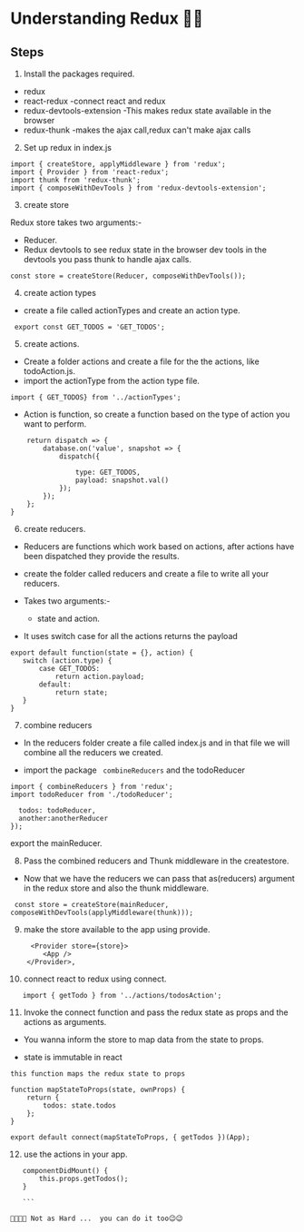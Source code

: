 # Understanding Redux 🚀🚀

## Steps 
1. Install  the packages required.
 * redux
 * react-redux -connect react and redux
 * redux-devtools-extension -This makes redux state available in the browser
 * redux-thunk -makes the ajax call,redux can't make ajax calls

2. Set up redux in index.js
```
import { createStore, applyMiddleware } from 'redux';
import { Provider } from 'react-redux';
import thunk from 'redux-thunk';
import { composeWithDevTools } from 'redux-devtools-extension';

```

3. create  store

Redux store takes two arguments:-
- Reducer.
- Redux devtools to see redux state in the browser dev tools in the devtools you pass thunk to handle ajax calls.

``` const store = createStore(Reducer, composeWithDevTools()); ```

4. create action types
- create a file called actionTypes and create an action type.

``` export const GET_TODOS = 'GET_TODOS';```

5. create actions.

* Create a folder actions and create a file  for the  the actions, like todoAction.js.
* import the actionType from the action type file.

```
import { GET_TODOS} from '../actionTypes';
 ```
* Action is function, so create a function based on the  type of action you  want to perform.

```export function getTodos() {
    return dispatch => {
        database.on('value', snapshot => {
            dispatch({
                
                type: GET_TODOS,
                payload: snapshot.val()
            });
        });
    };
}

```

6. create reducers.

 * Reducers are functions which  work based on  actions, after actions have been dispatched  they provide the results.

* create the folder called reducers and create a file to write all your reducers.

* Takes two arguments:- 

    * state and  action.

* It uses switch case for all the actions returns the payload

 ``` 
export default function(state = {}, action) {
    switch (action.type) {
        case GET_TODOS:
            return action.payload;
        default:
            return state;
    }
} 
```

7. combine reducers

* In the reducers folder create a file called index.js and in that file we will combine all the reducers we created.

* import the package ``` combineReducers```   and the todoReducer
```
import { combineReducers } from 'redux';
import todoReducer from './todoReducer';
  ```

  ``` const mainReducer = combineReducers({
    todos: todoReducer,
    another:anotherReducer
});
```
export the mainReducer.

8. Pass the combined reducers  and  Thunk middleware  in the createstore.

* Now that we have the reducers we can pass that as(reducers) argument in the redux store and also the thunk middleware.

``` const store = createStore(mainReducer, composeWithDevTools(applyMiddleware(thunk)));```

9. make the store available to the app using provide.
```
     <Provider store={store}>
        <App />
    </Provider>,
```
10. connect react to redux using connect. 

   ```import { connect } from 'react-redux';
      import { getTodo } from '../actions/todosAction';

 ```

11. Invoke the connect function and pass the redux state as props and the actions as arguments.

*  You wanna inform the store to map data from the state to props.
 - state is immutable in react 
``` 
this function maps the redux state to props

function mapStateToProps(state, ownProps) {
    return {
        todos: state.todos
    };
} 
```
``` 
export default connect(mapStateToProps, { getTodos })(App); 
```
12. use the actions in your app.

 ```
    componentDidMount() {
        this.props.getTodos();
    } 

    ```

🎉🎉🎉🎉 Not as Hard ...  you can do it too😉😉







